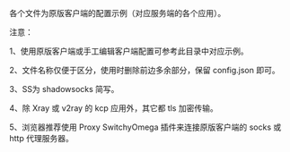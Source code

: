 各个文件为原版客户端的配置示例（对应服务端的各个应用）。

注意：

1、使用原版客户端或手工编辑客户端配置可参考此目录中对应示例。

2、文件名称仅便于区分，使用时删除前边多余部分，保留 config.json 即可。

3、SS为 shadowsocks 简写。

4、除 Xray 或 v2ray 的 kcp 应用外，其它都 tls 加密传输。

5、浏览器推荐使用 Proxy SwitchyOmega 插件来连接原版客户端的 socks 或 http 代理服务器。
